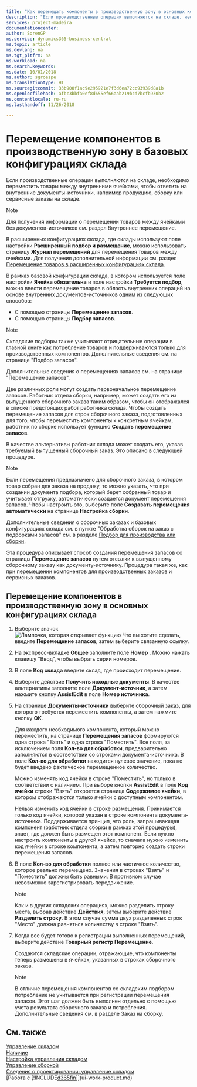 ```yaml
---
title: "Как перемещать компоненты в производственную зону в основных конфигурациях склада | Документы Майкрософт"
description: "Если производственные операции выполняются на складе, необходимо переместить товары между внутренними ячейками, чтобы ответить на внутренние документы-источники, например продукцию, сборку или сервисные заказы на складе."
services: project-madeira
documentationcenter: 
author: SorenGP
ms.service: dynamics365-business-central
ms.topic: article
ms.devlang: na
ms.tgt_pltfrm: na
ms.workload: na
ms.search.keywords: 
ms.date: 10/01/2018
ms.author: sgroespe
ms.translationtype: HT
ms.sourcegitcommit: 33b900f1ac9e295921e7f3d6ea72cc93939d8a1b
ms.openlocfilehash: afbc3bbfa0ef8d655ef66aab219bcd7bcfb930b2
ms.contentlocale: ru-ru
ms.lasthandoff: 11/26/2018

---
```

# <a name="move-components-to-an-operation-area-in-basic-warehouse-configurations"></a>Перемещение компонентов в производственную зону в базовых конфигурациях склада
Если производственные операции выполняются на складе, необходимо переместить товары между внутренними ячейками, чтобы ответить на внутренние документы-источники, например продукцию, сборку или сервисные заказы на складе.  

> [!NOTE]  
>  Для получения информации о перемещении товаров между ячейками без документов-источников см. раздел Внутреннее перемещение.  

В расширенных конфигурациях склада, где склады используют поле настройки **Расширенный подбор и размещение**, можно использовать страницу **Журнал перемещений** для перемещения товаров между ячейками. Для получения дополнительной информации см. раздел [Перемещение товаров в расширенных конфигурациях склада](warehouse-how-to-move-items-in-advanced-warehousing.md).  

В рамках базовой конфигурации склада, в котором используется поле настройки **Ячейка обязательна** и поле настройки **Требуется подбор**, можно ввести перемещение товаров в область внутренних операций на основе внутренних документов-источников одним из следующих способов:  

-   С помощью страницы **Перемещение запасов**.  
-   С помощью страницы **Подбор запасов**.  

> [!NOTE]  
>  Складские подборы также учитывают отрицательные операции в главной книге как потребление товаров и поддерживаются только для производственных компонентов. Дополнительные сведения см. на странице "Подбор запасов".  

Дополнительные сведения о перемещениях запасов см. на странице "Перемещение запасов".  

Две различных роли могут создать первоначальное перемещение запасов. Работник отдела сборки, например, может создать его из выпущенного сборочного заказа таким образом, чтобы он отображался в списке предстоящих работ работника склада. Чтобы создать перемещение запасов для строк сборочного заказа, подготовленных для того, чтобы переместить компоненты к конкретным ячейкам, работник по сборке использует функцию **Создать перемещение запасов**.  

В качестве альтернативы работник склада может создать его, указав требуемый выпущенный сборочный заказ. Это описано в следующей процедуре.  

> [!NOTE]  
>  Если перемещения предназначено для сборочного заказа, в котором товар собран для заказа на продажу, то можно указать, что при создании документа подбора, который берет собранный товар и учитывает отгрузку, автоматически создается документ перемещения запасов. Чтобы настроить это, выберите поле **Создавать перемещения автоматически** на странице **Настройка сборки**.  
>   
>  Дополнительные сведения о сборочных заказах и базовых конфигурациях склада см. в пункте "Обработка сборок на заказ с подборками запасов" см. в разделе [Подбор для производства или сборки](warehouse-how-to-pick-for-production.md).  

Эта процедура описывает способ создания перемещения запасов со страницы **Перемещение запасов** путем отсылки к выпущенному сборочному заказу как документу-источнику. Процедура такая же, как при перемещении компонентов для производственных заказов и сервисных заказов.  

## <a name="to-move-components-to-an-operation-area-in-basic-warehouse-configurations"></a>Перемещение компонентов в производственную зону в основных конфигурациях склада  
1.  Выберите значок ![Лампочка, которая открывает функцию Что вы хотите сделать](media/ui-search/search_small.png "Что вы хотите сделать"), введите **Перемещение запасов**, затем выберите связанную ссылку.  
2.  На экспресс-вкладке **Общее** заполните поле **Номер** . Можно нажать клавишу "Ввод", чтобы выбрать серии номеров.  
3.  В поле **Код склада** введите склад, где происходит перемещение.  
4.  Выберите действие **Получить исходные документы**. В качестве альтернативы заполните поле **Документ-источник**, а затем нажмите кнопку **AssistEdit** в поле **Номер источника**.  
5.  На странице **Документы-источники** выберите сборочный заказ, для которого требуется переместить компоненты, а затем нажмите кнопку **ОК**.  

    Для каждого необходимого компонента, который можно переместить, на странице **Перемещения запасов** формируются одна строка "Взять" и одна строка "Поместить". Все поля, за исключением поля **Кол-во для обработки**, предварительно заполняются в соответствии со строками документа-источника. В поле **Кол-во для обработки** находится нулевое значение, пока не будет введено фактическое перемещенное количество.  

    Можно изменять код ячейки в строке "Поместить", но только в соответствии с наличием. При выборе кнопки **AssistEdit** в поле **Код ячейки** строки "Взять" откроется страница **Содержимое ячейки**, в котором отображаются только ячейки с доступным компонентом.  

    Нельзя изменить код ячейки в строке размещения. Принимается только код ячейки, которой указан в строке компонента документа-источника. Поддерживается принцип, что роль, запрашивающая компонент (работник отдела сборки в рамках этой процедуры), знает, где должен быть размещен этот компонент. Если нужно настроить компоненты в другой ячейке, то сначала нужно изменить код ячейки в строке компонента, а затем повторно создать строки перемещения запасов.  
6.  В поле **Кол-во для обработки** полное или частичное количество, которое реально перемещено. Значения в строках "Взять" и "Поместить" должны быть равными. В противном случае невозможно зарегистрировать передвижение.  

    > [!NOTE]  
    >  Как и в других складских операциях, можно разделить строку места, выбрав действие **Действия**, затем выберите действие **Разделить строку**. В этом случае сумма двух разделенных строк "Место" должна равняться количеству в строке "Взять".  

7.  Когда все будет готово к регистрации выполненных перемещений, выберите действие **Товарный регистр Перемещение**.  

    Создаются складские операции, отражающие, что компоненты теперь размещены в ячейках, указанных в строках сборочного заказа.  

    > [!NOTE]  
    >  В отличие перемещения компонентов со складским подбором потребление не учитывается при регистрации перемещения запасов. Этот шаг должен быть выполнен отдельно с помощью учета результата сборочного заказа и потребления. Дополнительные сведения см. в разделе Заказ на сборку.  

## <a name="see-also"></a>См. также  
[Управление складом](warehouse-manage-warehouse.md)  
[Наличие](inventory-manage-inventory.md)  
[Настройка управления складом](warehouse-setup-warehouse.md)     
[Управление сборкой](assembly-assemble-items.md)    
[Сведения о проектировании: управление складом](design-details-warehouse-management.md)  
[Работа с [!INCLUDE[d365fin](includes/d365fin_md.md)]](ui-work-product.md)

